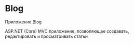 # Blog
Приложение Blog

ASP.NET (Core) MVC приложение, позволяющее создавать, редактировать и просматривать статьи
